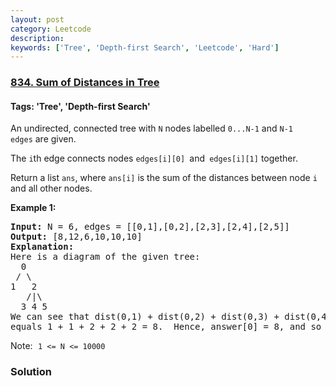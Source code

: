 ```yaml
---
layout: post
category: Leetcode
description: 
keywords: ['Tree', 'Depth-first Search', 'Leetcode', 'Hard']
---
```

### [834. Sum of Distances in Tree](https://leetcode.com/problems/sum-of-distances-in-tree)

#### Tags: 'Tree', 'Depth-first Search'

<div class="content__u3I1 question-content__JfgR"><div><p>An undirected, connected tree with <code>N</code> nodes labelled <code>0...N-1</code> and <code>N-1</code> <code>edges</code> are given.</p>
<p>The <code>i</code>th edge connects nodes <code>edges[i][0] </code>and<code> edges[i][1]</code> together.</p>
<p>Return a list <code>ans</code>, where <code>ans[i]</code> is the sum of the distances between node <code>i</code> and all other nodes.</p>
<p><strong>Example 1:</strong></p>
<pre><strong>Input: </strong>N = 6, edges = [[0,1],[0,2],[2,3],[2,4],[2,5]]
<strong>Output: </strong>[8,12,6,10,10,10]
<strong>Explanation: </strong>
Here is a diagram of the given tree:
  0
 / \
1   2
   /|\
  3 4 5
We can see that dist(0,1) + dist(0,2) + dist(0,3) + dist(0,4) + dist(0,5)
equals 1 + 1 + 2 + 2 + 2 = 8.  Hence, answer[0] = 8, and so on.
</pre>
<p>Note:<font face="monospace"> <code>1 &lt;= N &lt;= 10000</code></font></p>
</div></div>

### Solution

